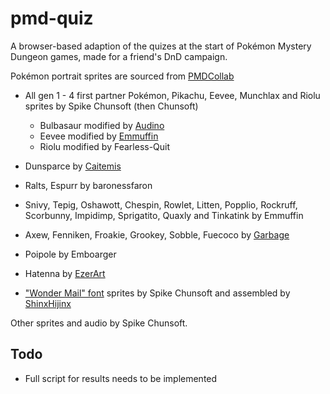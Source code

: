 # pmd-quiz
A browser-based adaption of the quizes at the start of Pokémon Mystery Dungeon games, made for a friend's DnD campaign.

Pokémon portrait sprites are sourced from [PMDCollab](https://sprites.pmdcollab.org/)

- All gen 1 - 4 first partner Pokémon, Pikachu, Eevee, Munchlax and Riolu sprites by Spike Chunsoft (then Chunsoft)
  - Bulbasaur modified by [Audino](https://github.com/audinowho)
  - Eevee modified by [Emmuffin](https://bsky.app/profile/emmuffin.bsky.social)
  - Riolu modified by Fearless-Quit
- Dunsparce by [Caitemis](https://caitemis-art.tumblr.com/)
- Ralts, Espurr by baronessfaron
- Snivy, Tepig, Oshawott, Chespin, Rowlet, Litten, Popplio, Rockruff, Scorbunny, Impidimp, Sprigatito, Quaxly and Tinkatink by Emmuffin
- Axew, Fenniken, Froakie, Grookey, Sobble, Fuecoco by [Garbage](https://x.com/Just_Tr4sh)
- Poipole by Emboarger
- Hatenna by [EzerArt](https://x.com/EzerArt_)

- ["Wonder Mail" font](https://www.dafont.com/wonder-mail.font) sprites by Spike Chunsoft and assembled by [ShinxHijinx](https://www.reddit.com/user/ShinxHijinx/)

Other sprites and audio by Spike Chunsoft.

## Todo

- Full script for results needs to be implemented
